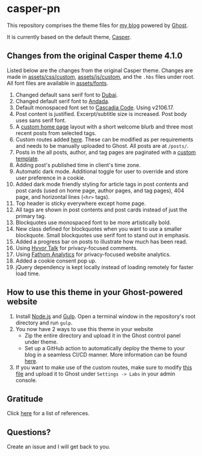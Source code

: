 # casper-pn

This repository comprises the theme files for [my blog](https://blog.pratyushnalam.com) powered by [Ghost](https://ghost.org).

It is currently based on the default theme, [Casper](https://github.com/TryGhost/Casper).

## Changes from the original Casper theme 4.1.0

Listed below are the changes from the original Casper theme. Changes are made in [assets/css/custom](assets/css/custom), [assets/js/custom](assets/js/custom), and the `.hbs` files under root. All font files are available in [assets/fonts](assets/fonts).

1. Changed default sans serif font to [Dubai](https://dubaifont.com/).
2. Changed default serif font to [Andada](https://www.fontsquirrel.com/fonts/andada).
3. Default monospaced font set to [Cascadia Code](https://github.com/microsoft/cascadia-code). Using v2106.17.
4. Post content is justified. Excerpt/subtitle size is increased. Post body uses sans serif font.
5. A [custom home page](home.hbs) layout with a short welcome blurb and three most recent posts from selected tags.
6. Custom routes added [here](extras/routes.yaml). These can be modified as per requirements and needs to be manually uploaded to Ghost. All posts are at `/posts/`.
7. Posts in the all posts, author, and tag pages are paginated with a [custom template](partials/pagination.hbs).
8. Adding post's published time in client's time zone.
9. Automatic dark mode. Additional toggle for user to override and store user preference in a cookie.
10. Added dark mode friendly styling for article tags in post contents and post cards (used on home page, author pages, and tag pages), 404 page, and horizontal lines (`<hr>` tags).
11. Top header is sticky everywhere except home page.
12. All tags are shown in post contents and post cards instead of just the primary tag.
13. Blockquotes use monospaced font to be more artistically bold.
14. New class defined for blockquotes when you want to use a smaller blockquote. Small blockquotes use serif font to stand out in emphasis.
15. Added a progress bar on posts to illustrate how much has been read.
16. Using [Hyvor Talk](https://talk.hyvor.com/) for privacy-focused comments.
17. Using [Fathom Analytics](https://usefathom.com/) for privacy-focused website analytics.
18. Added a cookie consent pop up.
19. jQuery dependency is kept locally instead of loading remotely for faster load time.

## How to use this theme in your Ghost-powered website

1. Install [Node.js](https://nodejs.org/) and [Gulp](https://gulpjs.com/). Open a terminal window in the repository's root directory and run `gulp`.
2. You now have 2 ways to use this theme in your website
    * Zip the entire directory and upload it in the Ghost control panel under theme.
    * Set up a GitHub action to automatically deploy the theme to your blog in a seamless CI/CD manner. More information can be found [here](https://github.com/marketplace/actions/deploy-ghost-theme).
3. If you want to make use of the custom routes, make sure to modify [this file](extras/routes.yaml) and upload it to Ghost under `Settings -> Labs` in your admin console.

## Gratitude

Click [here](THANKS.md) for a list of references.

## Questions?

Create an issue and I will get back to you.
